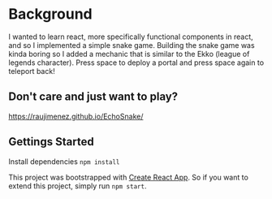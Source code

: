 # Background
I wanted to learn react, more specifically functional components in react, and so I implemented a simple snake game.
Building the snake game was kinda boring so I added a mechanic that is similar to the Ekko (league of legends character). 
Press space to deploy a portal and press space again to teleport back!

## Don't care and just want to play?
https://raujimenez.github.io/EchoSnake/

## Gettings Started
Install dependencies
`npm install`

This project was bootstrapped with [Create React App](https://github.com/facebook/create-react-app).
So if you want to extend this project, simply run `npm start`.
